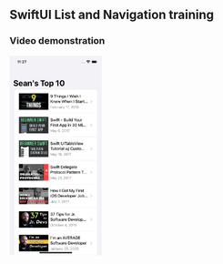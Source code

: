 ## SwiftUI List and Navigation training

### Video demonstration
<a href="./demo.mp4"><img alt="play video demonstration" src="./demo.png" height="350"/></a>
